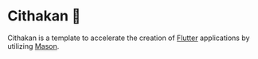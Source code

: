 # Cithakan 🧱

Cithakan is a template to accelerate the creation of [Flutter] applications by utilizing [Mason].

<!-- Links -->
[Mason]: https://pub.dev/packages/mason
[Flutter]: https://flutter.dev